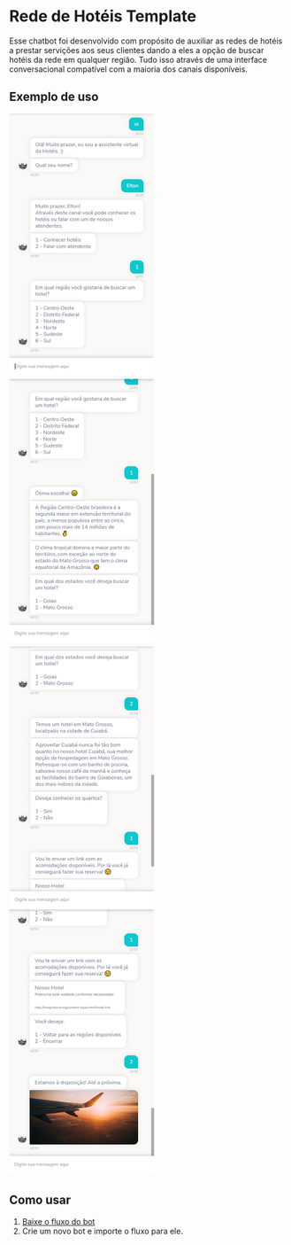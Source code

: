 # Rede de Hotéis Template
Esse chatbot foi desenvolvido com propósito de auxiliar as redes de hotéis a prestar servições aos seus clientes dando a eles a opção de buscar hotéis da rede em qualquer região. Tudo isso através de uma interface conversacional compatível com a maioria dos canais disponíveis.

## Exemplo de uso

![](images/Exemplo01.png) ![](images/Exemplo02.png)<br>
![](images/Exemplo03.png) ![](images/Exemplo04.png)


## Como usar
1. [Baixe o fluxo do bot](https://github.com/takenet/blip-tools/blob/master/Templates/Hotel%20Chain%20(Multichannel)/rede_de_hoteis.json)
2. Crie um novo bot e importe o fluxo para ele.

